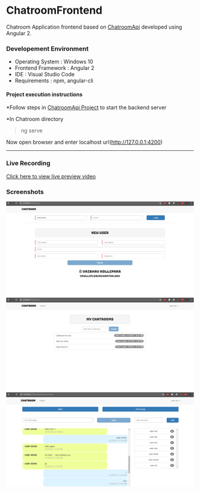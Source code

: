 # ChatroomFrontend
Chatroom Application frontend based on <a href="https://github.com/vaibhavkollipara/ChatroomApi">ChatroomApi</a> developed using Angular 2.

<h3>Developement Environment</h3>
<ul>
<li>Operating System : Windows 10</li>
<li>Frontend Framework : Angular 2</li>
<li>IDE : Visual Studio Code</li>
<li>Requirements : npm, angular-cli</li>
</ul>

<h4>Project execution instructions</h4>
*Follow steps in <a href="https://github.com/vaibhavkollipara/ChatroomApi">ChatroomApi Project</a> to start the backend server

*In Chatroom directory
>ng serve

Now open browser and enter localhost url(http://127.0.0.1:4200)

<hr/>
<h3>Live Recording</h3>
<a href="https://drive.google.com/file/d/0B4HVz3-jtVeTSzlBSXNmVG5icmc/view">Click here to view live preview video</a>

<h3>Screenshots</h3>
<img src="https://github.com/vaibhavkollipara/ChatroomFrontend/blob/master/screenshots/loginpage.PNG?raw=true"/>
<img src="https://github.com/vaibhavkollipara/ChatroomFrontend/blob/master/screenshots/homepage.PNG?raw=true"/>
<img src="https://github.com/vaibhavkollipara/ChatroomFrontend/blob/master/screenshots/chatpage.PNG?raw=true"/>
